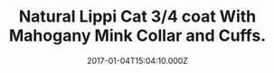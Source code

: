---
title: Natural Lippi Cat 3/4 coat With Mahogany Mink Collar and Cuffs.
date: 2017-01-04T15:04:10.000Z
price: 0
sales_price: 
categories: ["Coat"]
image: ["/img/uploads/2017/01/DSC08206-1.jpg"]
---
